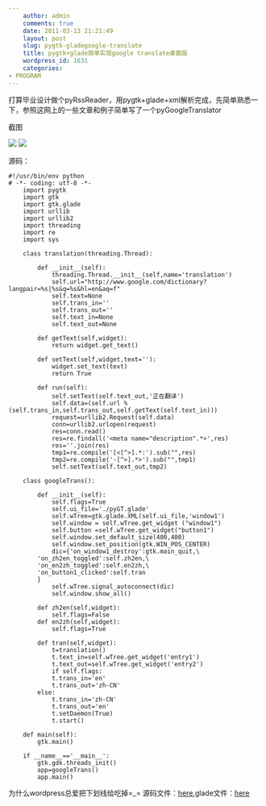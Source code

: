 ```yaml
---
    author: admin
    comments: true
    date: 2011-03-13 21:21:49
    layout: post
    slug: pygtk-gladegoogle-translate
    title: pygtk+glade简单实现google translate桌面版
    wordpress_id: 1631
    categories:
- PROGRAM
---
```


打算毕业设计做个pyRssReader，用pygtk+glade+xml解析完成，先简单熟悉一下，参照这网上的一些文章和例子简单写了一个pyGoogleTranslator

截图

![](http://i.imgur.com/dc6ZU.png) ![](http://i.imgur.com/iENcS.png)

源码：

    #!/usr/bin/env python
    # -*- coding: utf-8 -*-
        import pygtk
        import gtk
        import gtk.glade
        import urllib
        import urllib2
        import threading
        import re
        import sys

        class translation(threading.Thread):

            def __init__(self):
                threading.Thread.__init__(self,name='translation')
                self.url="http://www.google.com/dictionary?langpair=%s|%s&q=%s&hl=en&aq=f"
                self.text=None
                self.trans_in=''
                self.trans_out=''
                self.text_in=None
                self.text_out=None

            def getText(self,widget):
                return widget.get_text()

            def setText(self,widget,text=''):
                widget.set_text(text)
                return True

            def run(self):
                self.setText(self.text_out,'正在翻译')
                self.data=(self.url % (self.trans_in,self.trans_out,self.getText(self.text_in)))
                request=urllib2.Request(self.data)
                conn=urllib2.urlopen(request)
                res=conn.read()
                res=re.findall('<meta name="description".*>',res)
                res=''.join(res)
                tmp1=re.compile('[<[^>].*:').sub("",res)
                tmp2=re.compile('-[^>].*>').sub("",tmp1)
                self.setText(self.text_out,tmp2)

        class googleTrans():

            def __init__(self):
                self.flags=True
                self.ui_file='./pyGT.glade'
                self.wTree=gtk.glade.XML(self.ui_file,'window1')
                self.window = self.wTree.get_widget ("window1")
                self.button =self.wTree.get_widget("button1")
                self.window.set_default_size(400,400)
                self.window.set_position(gtk.WIN_POS_CENTER)
                dic={'on_window1_destroy':gtk.main_quit,\
            'on_zh2en_toggled':self.zh2en,\
            'on_en2zh_toggled':self.en2zh,\
            'on_button1_clicked':self.tran
            }
                self.wTree.signal_autoconnect(dic)
                self.window.show_all()

            def zh2en(self,widget):
                self.flags=False
            def en2zh(self,widget):
                self.flags=True

            def tran(self,widget):
                t=translation()
                t.text_in=self.wTree.get_widget('entry1')
                t.text_out=self.wTree.get_widget('entry2')
                if self.flags:
                t.trans_in='en'
                t.trans_out='zh-CN'
            else:
                t.trans_in='zh-CN'
                t.trans_out='en'
                t.setDaemon(True)
                t.start()

        def main(self):
            gtk.main()

        if __name__=='__main__':
            gtk.gdk.threads_init()
            app=googleTrans()
            app.main()

为什么wordpress总爱把下划线给吃掉=_=
源码文件：[here](http://www.freetstar.com/uploads/pyGT.py),glade文件：[here](http://www.freetstar.com/uploads/pyGT.glade)

